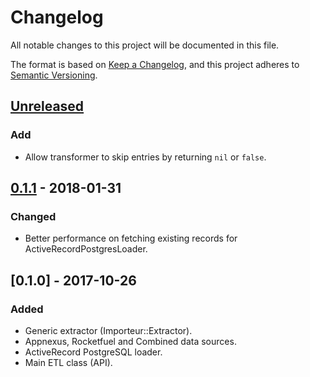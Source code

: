 # Changelog
All notable changes to this project will be documented in this file.

The format is based on [Keep a Changelog](https://keepachangelog.com/),
and this project adheres to [Semantic Versioning](https://semver.org/).

## [Unreleased]
### Add
- Allow transformer to skip entries by returning `nil` or `false`. 

## [0.1.1] - 2018-01-31
### Changed
- Better performance on fetching existing records for ActiveRecordPostgresLoader.

## [0.1.0] - 2017-10-26
### Added
- Generic extractor (Importeur::Extractor).
- Appnexus, Rocketfuel and Combined data sources.
- ActiveRecord PostgreSQL loader.
- Main ETL class (API).

[Unreleased]: https://github.com/ad2games/importeur/compare/v0.1.1...HEAD
[0.1.1]: https://github.com/ad2games/importeur/compare/v0.1.0...v0.1.1
